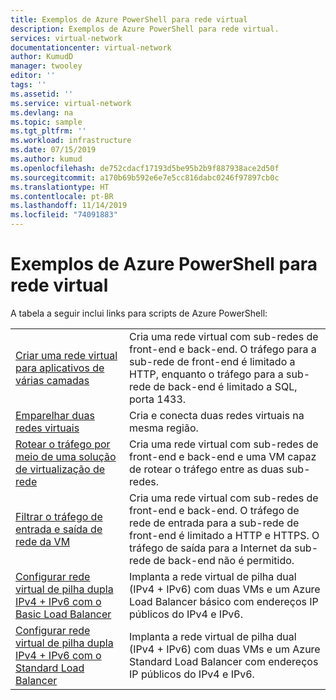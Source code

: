 ```yaml
---
title: Exemplos de Azure PowerShell para rede virtual
description: Exemplos de Azure PowerShell para rede virtual.
services: virtual-network
documentationcenter: virtual-network
author: KumudD
manager: twooley
editor: ''
tags: ''
ms.assetid: ''
ms.service: virtual-network
ms.devlang: na
ms.topic: sample
ms.tgt_pltfrm: ''
ms.workload: infrastructure
ms.date: 07/15/2019
ms.author: kumud
ms.openlocfilehash: de752cdacf17193d5be95b2b9f887938ace2d50f
ms.sourcegitcommit: a170b69b592e6e7e5cc816dabc0246f97897cb0c
ms.translationtype: HT
ms.contentlocale: pt-BR
ms.lasthandoff: 11/14/2019
ms.locfileid: "74091883"
---
```

# <a name="azure-powershell-samples-for-virtual-network"></a>Exemplos de Azure PowerShell para rede virtual

A tabela a seguir inclui links para scripts de Azure PowerShell:

| | |
|----|----|
| [Criar uma rede virtual para aplicativos de várias camadas](./scripts/virtual-network-powershell-sample-multi-tier-application.md) | Cria uma rede virtual com sub-redes de front-end e back-end. O tráfego para a sub-rede de front-end é limitado a HTTP, enquanto o tráfego para a sub-rede de back-end é limitado a SQL, porta 1433. |
| [Emparelhar duas redes virtuais](./scripts/virtual-network-powershell-sample-peer-two-virtual-networks.md) | Cria e conecta duas redes virtuais na mesma região. |
| [Rotear o tráfego por meio de uma solução de virtualização de rede](./scripts/virtual-network-powershell-sample-route-traffic-through-nva.md) | Cria uma rede virtual com sub-redes de front-end e back-end e uma VM capaz de rotear o tráfego entre as duas sub-redes. |
| [Filtrar o tráfego de entrada e saída de rede da VM](./scripts/virtual-network-powershell-sample-filter-network-traffic.md) | Cria uma rede virtual com sub-redes de front-end e back-end. O tráfego de rede de entrada para a sub-rede de front-end é limitado a HTTP e HTTPS. O tráfego de saída para a Internet da sub-rede de back-end não é permitido. |
|[Configurar rede virtual de pilha dupla IPv4 + IPv6 com o Basic Load Balancer](./scripts/virtual-network-powershell-sample-ipv6-dual-stack.md)|Implanta a rede virtual de pilha dual (IPv4 + IPv6) com duas VMs e um Azure Load Balancer básico com endereços IP públicos do IPv4 e IPv6. |
|[Configurar rede virtual de pilha dupla IPv4 + IPv6 com o Standard Load Balancer](./scripts/virtual-network-powershell-sample-ipv6-dual-stack-standard-load-balancer.md)|Implanta a rede virtual de pilha dual (IPv4 + IPv6) com duas VMs e um Azure Standard Load Balancer com endereços IP públicos do IPv4 e IPv6. |
